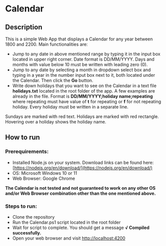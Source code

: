 # Calendar

## Description

This is a simple Web App that displays a Calendar for any year between 1800 and 2200. Main functionalities are:

- Jump to any date in above mentioned range by typing it in the input box located in upper right corner. Date format is DD/MM/YYYY. Days and months with value below 10 must be written with leading zero (0).
- Jump to any date by selecting a month in dropdown select box and typing in a year in the number input box next to it, both located under the Calendar. Then click the **Go** button.
- Write down holidays that you want to see on the Calendar in a text file **holidays.txt** located in the root folder of the app. A few examples are already in the file. Format is **DD/MM/YYYY;holiday name;repeating** where repeating must have value of **t** for repeating or **f** for not repeating holiday. Every holiday must be written in a separate line.

Sundays are marked with red text. Holidays are marked with red rectangle. Hovering over a holiday shows the holiday name.

## How to run

### Prerequirements:

- Installed Node.js on your system. Download links can be found here: [https://nodejs.org/en/download/](https://nodejs.org/en/download/)
- OS: Microsoft Windows 10 or 11
- Web Browser: Google Chrome

**The Calendar is not tested and not guaranteed to work on any other OS and/or Web Browser combination other than the one mentioned above.**

### Steps to run:

- Clone the repository
- Run the Calendar.ps1 script located in the root folder
- Wait for script to complete. You should get a message **√ Compiled successfully.**
- Open your web browser and visit [http://localhost:4200](http://localhost:4200/)
